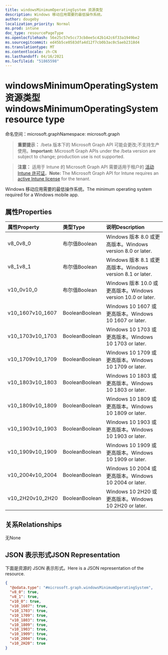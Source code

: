 ```yaml
---
title: windowsMinimumOperatingSystem 资源类型
description: Windows 移动应用需要的最低操作系统。
author: dougeby
localization_priority: Normal
ms.prod: intune
doc_type: resourcePageType
ms.openlocfilehash: 56e25c57e5cc73cb8ee5c42b142c6f33a1949be2
ms.sourcegitcommit: ed45b5ce0583dfa4d12f7cb0b3ac0c5aeb2318d4
ms.translationtype: MT
ms.contentlocale: zh-CN
ms.lasthandoff: 04/16/2021
ms.locfileid: "51865598"
---
```

# <a name="windowsminimumoperatingsystem-resource-type"></a><span data-ttu-id="77803-103">windowsMinimumOperatingSystem 资源类型</span><span class="sxs-lookup"><span data-stu-id="77803-103">windowsMinimumOperatingSystem resource type</span></span>

<span data-ttu-id="77803-104">命名空间：microsoft.graph</span><span class="sxs-lookup"><span data-stu-id="77803-104">Namespace: microsoft.graph</span></span>

> <span data-ttu-id="77803-105">**重要提示：** /beta 版本下的 Microsoft Graph API 可能会更改;不支持生产使用。</span><span class="sxs-lookup"><span data-stu-id="77803-105">**Important:** Microsoft Graph APIs under the /beta version are subject to change; production use is not supported.</span></span>

> <span data-ttu-id="77803-106">**注意：** 适用于 Intune 的 Microsoft Graph API 需要适用于租户的 [活动 Intune 许可证](https://go.microsoft.com/fwlink/?linkid=839381)。</span><span class="sxs-lookup"><span data-stu-id="77803-106">**Note:** The Microsoft Graph API for Intune requires an [active Intune license](https://go.microsoft.com/fwlink/?linkid=839381) for the tenant.</span></span>

<span data-ttu-id="77803-107">Windows 移动应用需要的最低操作系统。</span><span class="sxs-lookup"><span data-stu-id="77803-107">The minimum operating system required for a Windows mobile app.</span></span>

## <a name="properties"></a><span data-ttu-id="77803-108">属性</span><span class="sxs-lookup"><span data-stu-id="77803-108">Properties</span></span>
|<span data-ttu-id="77803-109">属性</span><span class="sxs-lookup"><span data-stu-id="77803-109">Property</span></span>|<span data-ttu-id="77803-110">类型</span><span class="sxs-lookup"><span data-stu-id="77803-110">Type</span></span>|<span data-ttu-id="77803-111">说明</span><span class="sxs-lookup"><span data-stu-id="77803-111">Description</span></span>|
|:---|:---|:---|
|<span data-ttu-id="77803-112">v8_0</span><span class="sxs-lookup"><span data-stu-id="77803-112">v8_0</span></span>|<span data-ttu-id="77803-113">布尔值</span><span class="sxs-lookup"><span data-stu-id="77803-113">Boolean</span></span>|<span data-ttu-id="77803-114">Windows 版本 8.0 或更高版本。</span><span class="sxs-lookup"><span data-stu-id="77803-114">Windows version 8.0 or later.</span></span>|
|<span data-ttu-id="77803-115">v8_1</span><span class="sxs-lookup"><span data-stu-id="77803-115">v8_1</span></span>|<span data-ttu-id="77803-116">布尔值</span><span class="sxs-lookup"><span data-stu-id="77803-116">Boolean</span></span>|<span data-ttu-id="77803-117">Windows 版本 8.1 或更高版本。</span><span class="sxs-lookup"><span data-stu-id="77803-117">Windows version 8.1 or later.</span></span>|
|<span data-ttu-id="77803-118">v10_0</span><span class="sxs-lookup"><span data-stu-id="77803-118">v10_0</span></span>|<span data-ttu-id="77803-119">布尔值</span><span class="sxs-lookup"><span data-stu-id="77803-119">Boolean</span></span>|<span data-ttu-id="77803-120">Windows 版本 10.0 或更高版本。</span><span class="sxs-lookup"><span data-stu-id="77803-120">Windows version 10.0 or later.</span></span>|
|<span data-ttu-id="77803-121">v10_1607</span><span class="sxs-lookup"><span data-stu-id="77803-121">v10_1607</span></span>|<span data-ttu-id="77803-122">Boolean</span><span class="sxs-lookup"><span data-stu-id="77803-122">Boolean</span></span>|<span data-ttu-id="77803-123">Windows 10 1607 或更高版本。</span><span class="sxs-lookup"><span data-stu-id="77803-123">Windows 10 1607 or later.</span></span>|
|<span data-ttu-id="77803-124">v10_1703</span><span class="sxs-lookup"><span data-stu-id="77803-124">v10_1703</span></span>|<span data-ttu-id="77803-125">Boolean</span><span class="sxs-lookup"><span data-stu-id="77803-125">Boolean</span></span>|<span data-ttu-id="77803-126">Windows 10 1703 或更高版本。</span><span class="sxs-lookup"><span data-stu-id="77803-126">Windows 10 1703 or later.</span></span>|
|<span data-ttu-id="77803-127">v10_1709</span><span class="sxs-lookup"><span data-stu-id="77803-127">v10_1709</span></span>|<span data-ttu-id="77803-128">Boolean</span><span class="sxs-lookup"><span data-stu-id="77803-128">Boolean</span></span>|<span data-ttu-id="77803-129">Windows 10 1709 或更高版本。</span><span class="sxs-lookup"><span data-stu-id="77803-129">Windows 10 1709 or later.</span></span>|
|<span data-ttu-id="77803-130">v10_1803</span><span class="sxs-lookup"><span data-stu-id="77803-130">v10_1803</span></span>|<span data-ttu-id="77803-131">Boolean</span><span class="sxs-lookup"><span data-stu-id="77803-131">Boolean</span></span>|<span data-ttu-id="77803-132">Windows 10 1803 或更高版本。</span><span class="sxs-lookup"><span data-stu-id="77803-132">Windows 10 1803 or later.</span></span>|
|<span data-ttu-id="77803-133">v10_1809</span><span class="sxs-lookup"><span data-stu-id="77803-133">v10_1809</span></span>|<span data-ttu-id="77803-134">Boolean</span><span class="sxs-lookup"><span data-stu-id="77803-134">Boolean</span></span>|<span data-ttu-id="77803-135">Windows 10 1809 或更高版本。</span><span class="sxs-lookup"><span data-stu-id="77803-135">Windows 10 1809 or later.</span></span>|
|<span data-ttu-id="77803-136">v10_1903</span><span class="sxs-lookup"><span data-stu-id="77803-136">v10_1903</span></span>|<span data-ttu-id="77803-137">Boolean</span><span class="sxs-lookup"><span data-stu-id="77803-137">Boolean</span></span>|<span data-ttu-id="77803-138">Windows 10 1903 或更高版本。</span><span class="sxs-lookup"><span data-stu-id="77803-138">Windows 10 1903 or later.</span></span>|
|<span data-ttu-id="77803-139">v10_1909</span><span class="sxs-lookup"><span data-stu-id="77803-139">v10_1909</span></span>|<span data-ttu-id="77803-140">Boolean</span><span class="sxs-lookup"><span data-stu-id="77803-140">Boolean</span></span>|<span data-ttu-id="77803-141">Windows 10 1909 或更高版本。</span><span class="sxs-lookup"><span data-stu-id="77803-141">Windows 10 1909 or later.</span></span>|
|<span data-ttu-id="77803-142">v10_2004</span><span class="sxs-lookup"><span data-stu-id="77803-142">v10_2004</span></span>|<span data-ttu-id="77803-143">Boolean</span><span class="sxs-lookup"><span data-stu-id="77803-143">Boolean</span></span>|<span data-ttu-id="77803-144">Windows 10 2004 或更高版本。</span><span class="sxs-lookup"><span data-stu-id="77803-144">Windows 10 2004 or later.</span></span>|
|<span data-ttu-id="77803-145">v10_2H20</span><span class="sxs-lookup"><span data-stu-id="77803-145">v10_2H20</span></span>|<span data-ttu-id="77803-146">Boolean</span><span class="sxs-lookup"><span data-stu-id="77803-146">Boolean</span></span>|<span data-ttu-id="77803-147">Windows 10 2H20 或更高版本。</span><span class="sxs-lookup"><span data-stu-id="77803-147">Windows 10 2H20 or later.</span></span>|

## <a name="relationships"></a><span data-ttu-id="77803-148">关系</span><span class="sxs-lookup"><span data-stu-id="77803-148">Relationships</span></span>
<span data-ttu-id="77803-149">无</span><span class="sxs-lookup"><span data-stu-id="77803-149">None</span></span>

## <a name="json-representation"></a><span data-ttu-id="77803-150">JSON 表示形式</span><span class="sxs-lookup"><span data-stu-id="77803-150">JSON Representation</span></span>
<span data-ttu-id="77803-151">下面是资源的 JSON 表示形式。</span><span class="sxs-lookup"><span data-stu-id="77803-151">Here is a JSON representation of the resource.</span></span>
<!-- {
  "blockType": "resource",
  "@odata.type": "microsoft.graph.windowsMinimumOperatingSystem"
}
-->
``` json
{
  "@odata.type": "#microsoft.graph.windowsMinimumOperatingSystem",
  "v8_0": true,
  "v8_1": true,
  "v10_0": true,
  "v10_1607": true,
  "v10_1703": true,
  "v10_1709": true,
  "v10_1803": true,
  "v10_1809": true,
  "v10_1903": true,
  "v10_1909": true,
  "v10_2004": true,
  "v10_2H20": true
}
```




